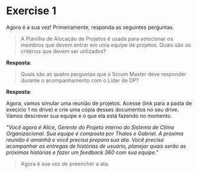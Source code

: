 Exercise 1
==========

Agora é a sua vez! Primeiramente, responda as seguintes perguntas.

> A Planilha de Alocação de Projetos é usada para selecionar os membros que devem entrar em uma equipe de projetos. Quais são os critérios que devem ser utilizados?

**Resposta**:

> Quais são as quatro perguntas que o Scrum Master deve responder durante o acompanhamento com o Líder de DP?

**Resposta**:

Agora, vamos simular uma reunião de projetos. Acesse (link para a pasta de execicio 1 no drive) e crie uma cópia desses documentos no seu drive. Vamos descrever sua equipe e o que ela está fazendo no momento.

*"Você agora é Alice, Gerente do Projeto interno do Sistema de Clima Organizacional. Sua equipe é composta por Thales e Gabriel. A próxima reunião é amanhã e você precisa prepara sua ata. Você precisa acompanhar as entregas de histórias de usuário, planejar quais serão as próximas histórias e fazer um feedback 360 com sua equipe."*

> Agora é sua vez de preencher a ata.